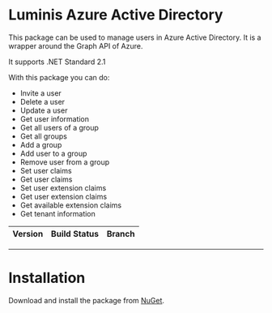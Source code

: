 # Luminis Azure Active Directory
This package can be used to manage users in Azure Active Directory. It is a wrapper around the Graph API of Azure.

It supports .NET Standard 2.1

With this package you can do:
* Invite a user
* Delete a user
* Update a user
* Get user information
* Get all users of a group
* Get all groups
* Add a group
* Add user to a group
* Remove user from a group
* Set user claims
* Get user claims
* Set user extension claims
* Get user extension claims
* Get available extension claims
* Get tenant information



Version |Build Status|Branch
---|---|---
---

# Installation
Download and install the package from [NuGet]('https://www.nuget.org/packages/Luminis.AzureActiveDirectory').
